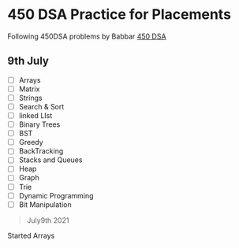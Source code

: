 # 450 DSA Practice for Placements
Following 450DSA problems by Babbar [450 DSA](https://450dsa.com/)
## 9th July

- [ ] Arrays
- [ ] Matrix
- [ ] Strings
- [ ] Search & Sort
- [ ] linked LIst
- [ ] Binary Trees
- [ ] BST
- [ ] Greedy
- [ ] BackTracking
- [ ] Stacks and Queues
- [ ] Heap
- [ ] Graph
- [ ] Trie
- [ ] Dynamic Programming
- [ ] Bit Manipulation

> July9th 2021

Started Arrays